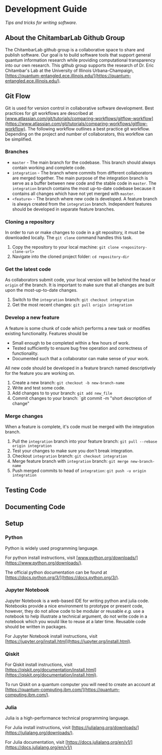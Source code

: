 # Development Guide

*Tips and tricks for writing software.*

## About the ChitambarLab Github Group

The ChitambarLab github group is a collaborative space to share and publish software. Our goal is to build software tools that support general quantum information research while providing computational transparency into our own research. This github group supports the research of Dr. Eric Chitambar's Lab at the University of Illinois Urbana-Champaign, [https://quantum-entangled.ece.illinois.edu/](https://quantum-entangled.ece.illinois.edu/).

## Git Flow

Git is used for version control in collaborative software development. Best practices for git workflows are described at
[www.atlassian.com/git/tutorials/comparing-workflows/gitflow-workflow](https://www.atlassian.com/git/tutorials/comparing-workflows/gitflow-workflow).  The following workflow outlines a best practice git workflow. Depending on the project and number of collaborators, this workflow can be simplified.

### Branches

* `master` - The main branch for the codebase. This branch should always contain working and complete code.
* `integration` - The branch where commits from different collaborators are merged together. The main purpose of the integration branch is serve as a buffer between new code and the stable code in `master`. The `integration` branch contains the most up-to-date codebase because it contains all changes which have not yet merged with `master`. 
* `<feature>` - The branch where new code is developed. A feature branch is always created from the `integration` branch. Independent features should be developed in separate feature branches. 

### Cloning a repository

In order to run or make changes to code in a git repository, it must be downloaded locally. The `git clone` command handles this task.

1. Copy the repository to your local machine: `git clone <repository-clone-url>`
2. Navigate into the cloned project folder: `cd repository-dir`

### Get the latest code

As collaborators submit code, your local version will be behind the head or `origin` of the branch. It is important to make sure that all changes are built upon the most-up-to-date changes.

1. Switch to the `integration` branch: `git checkout integration`
2. Get the most recent changes: `git pull origin integration`

### Develop a new feature

A feature is some chunk of code which performs a new task or modifies existing functionality. Features should be
* Small enough to be completed within a few hours of work.
* Tested sufficiently to ensure bug free operation and correctness of functionality.
* Documented such that a collaborator can make sense of your work.

All new code should be developed in a feature branch named descriptively for the feature you are working on.

1. Create a new branch: `git checkout -b new-branch-name`
2. Write and test some code.
3. Add changes to to your branch: `git add new_file`
4. Commit changes to your branch: `git commit -m "short description of change"


### Merge changes

When a feature is complete, it's code must be merged with the integration branch.

1. Pull the `integration` branch into your feature branch: `git pull --rebase origin integration`
2. Test your changes to make sure you don't break integration.
3. Checkout `integration` branch: `git checkout integration`
4. Merge feature branch with `integration` branch: `git merge new-branch-name`
5. Push merged commits to head of `integration`: `git push -u origin integration`

## Testing Code

## Documenting Code

## Setup

### Python

Python is widely used programming language. 

For python install instructions, visit [www.python.org/downloads/](https://www.python.org/downloads/).

The official python documentation can be found at [https://docs.python.org/3/](https://docs.python.org/3/).

### Jupyter Notebook

Jupyter Notebook is a web-based IDE for writing python and julia code. Notebooks provide a nice environment to prototype or present code, however, they do not allow code to be modular or reusable *e.g.* use a notebook to help illustrate a technical argument, do not write code in a notebook which you would like to reuse at a later time. Reusable code should be written in packages.

For Jupyter Notebook install instructions, visit [https://jupyter.org/install.html](https://jupyter.org/install.html).

### Qiskit

For Qiskit install instructions, visit [https://qiskit.org/documentation/install.html](https://qiskit.org/documentation/install.html).

To run Qiskit on a quantum computer you will need to create an account at [https://quantum-computing.ibm.com/](https://quantum-computing.ibm.com/).

### Julia

Julia is a high-performance technical programming language.

For Julia install instructions, visit [https://julialang.org/downloads/](https://julialang.org/downloads/).

For Julia documentation, visit [https://docs.julialang.org/en/v1/](https://docs.julialang.org/en/v1/)

